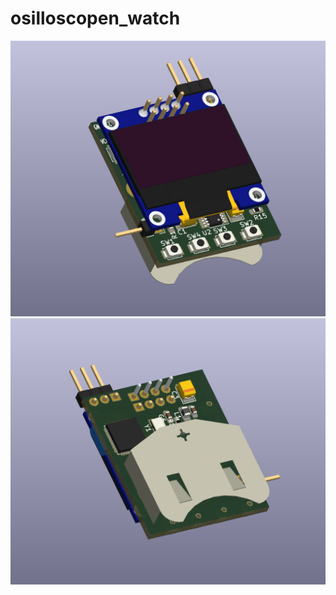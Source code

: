 # osilloscopen_watch  
![](kicad/截圖%202022-02-17%20下午5.45.28.png)  
![](kicad/截圖%202022-02-17%20下午5.45.21.png)
